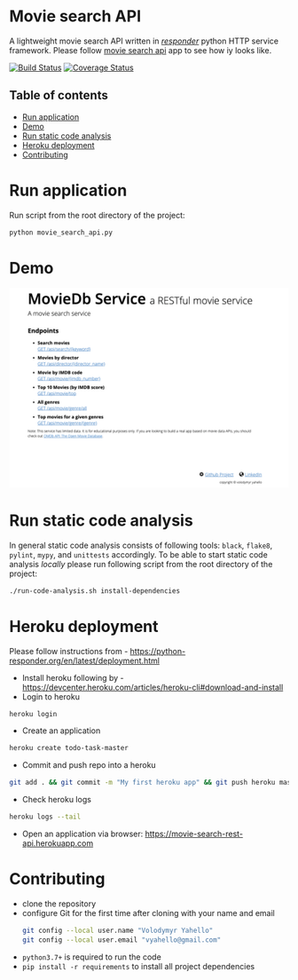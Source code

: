 # Movie search API
A lightweight movie search API written in [_responder_](http://python-responder.org/en/latest/) python HTTP service framework. 
Please follow [movie search api](https://movie-search-rest-api.herokuapp.com) app to see how iy looks like.

[![Build Status](https://travis-ci.org/vyahello/movie-search-api.svg?branch=master)](https://travis-ci.org/vyahello/movie-search-api)
[![Coverage Status](https://coveralls.io/repos/github/vyahello/movie-search-api/badge.svg?branch=master)](https://coveralls.io/github/vyahello/movie-search-api?branch=master)


## Table of contents
- [Run application](#run-application)
- [Demo](#demo)
- [Run static code analysis](#run-static-code-analysis)
- [Heroku deployment](#heroku-deployment)
- [Contributing](#contributing)

# Run application
Run script from the root directory of the project:
```bash
python movie_search_api.py
```

# Demo
![Screenshot](static/service.png)

# Run static code analysis
In general static code analysis consists of following tools: `black`, `flake8`, `pylint`, `mypy`, and `unittests` accordingly.
To be able to start static code analysis _locally_ please run following script from the root directory of the project:
```bash
./run-code-analysis.sh install-dependencies
```

# Heroku deployment
Please follow instructions from - https://python-responder.org/en/latest/deployment.html

- Install heroku following by - https://devcenter.heroku.com/articles/heroku-cli#download-and-install
- Login to heroku
```bash
heroku login
```
- Create an application
```bash
heroku create todo-task-master
```
- Commit and push repo into a heroku
```bash
git add . && git commit -m "My first heroku app" && git push heroku master
```
- Check heroku logs
```bash
heroku logs --tail
```
- Open an application via browser: https://movie-search-rest-api.herokuapp.com


# Contributing
- clone the repository
- configure Git for the first time after cloning with your name and email
  ```bash
  git config --local user.name "Volodymyr Yahello"
  git config --local user.email "vyahello@gmail.com"
  ```
- `python3.7+` is required to run the code
- `pip install -r requirements` to install all project dependencies
